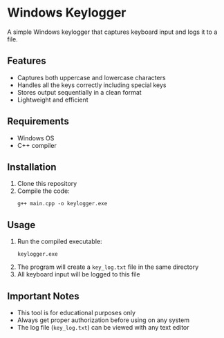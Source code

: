 # Windows Keylogger

A simple Windows keylogger that captures keyboard input and logs it to a file.

## Features
- Captures both uppercase and lowercase characters
- Handles all the keys correctly including special keys 
- Stores output sequentially in a clean format
- Lightweight and efficient

## Requirements
- Windows OS
- C++ compiler

## Installation
1. Clone this repository
2. Compile the code:
   ```
   g++ main.cpp -o keylogger.exe
   ```

## Usage
1. Run the compiled executable:
   ```
   keylogger.exe
   ```
2. The program will create a `key_log.txt` file in the same directory
3. All keyboard input will be logged to this file

## Important Notes
- This tool is for educational purposes only
- Always get proper authorization before using on any system
- The log file (`key_log.txt`) can be viewed with any text editor


